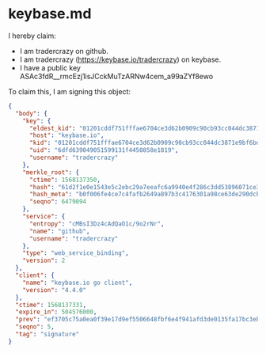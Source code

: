 # keybase.md
I hereby claim:

  * I am tradercrazy on github.
  * I am tradercrazy (https://keybase.io/tradercrazy) on keybase.
  * I have a public key ASAc3fdR__rmcEzj1isJCckMuTzARNw4cem_a99aZYf8ewo

To claim this, I am signing this object:

```json
{
  "body": {
    "key": {
      "eldest_kid": "01201cddf751fffae6704ce3d62b0909c90cb93cc044dc3871e9bf6bdf5a6587fc7b0a",
      "host": "keybase.io",
      "kid": "01201cddf751fffae6704ce3d62b0909c90cb93cc044dc3871e9bf6bdf5a6587fc7b0a",
      "uid": "6dfd639049051599131f4450858e1819",
      "username": "tradercrazy"
    },
    "merkle_root": {
      "ctime": 1568137350,
      "hash": "61d2f1e0e1543e5c2ebc29a7eeafc6a9940e4f286c3dd53896071ce350297e196df55f8c9919ce29c9fd601b8e9bac1e60bceaf9962e850d80a7c2bc65bdd9ae",
      "hash_meta": "b0f006fe4ce7c4fafb2649a897b3c4176301a98ce63de290dcbf2918f6a6348c",
      "seqno": 6479094
    },
    "service": {
      "entropy": "cMBsI3Dz4cAdQaO1c/9o2rNr",
      "name": "github",
      "username": "tradercrazy"
    },
    "type": "web_service_binding",
    "version": 2
  },
  "client": {
    "name": "keybase.io go client",
    "version": "4.4.0"
  },
  "ctime": 1568137331,
  "expire_in": 504576000,
  "prev": "ef3705c75a0ea0f39e17d9ef5506648fbf6e4f941afd3de0135fa17bc3eb6d1b",
  "seqno": 5,
  "tag": "signature"
}
```
